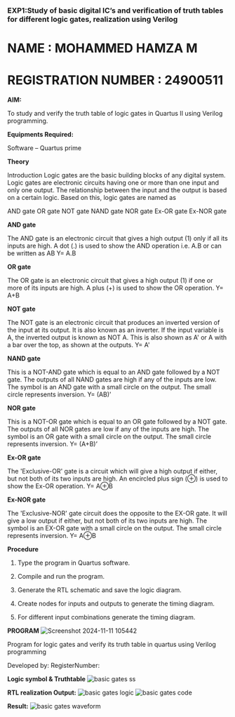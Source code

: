 ### EXP1:Study of basic digital IC’s and verification of truth tables for different logic gates, realization using Verilog
# NAME : MOHAMMED HAMZA M
# REGISTRATION NUMBER : 24900511
**AIM:** 

To study and verify the truth table of logic gates in Quartus II using Verilog programming.

**Equipments Required:**

Software – Quartus prime 

**Theory**

Introduction Logic gates are the basic building blocks of any digital system. Logic gates are electronic circuits having one or more than one input and only one output. The relationship between the input and the output is based on a certain logic. Based on this, logic gates are named as

AND gate OR gate NOT gate NAND gate NOR gate Ex-OR gate Ex-NOR gate

**AND gate**

The AND gate is an electronic circuit that gives a high output (1) only if all its inputs are high. A dot (.) is used to show the AND operation i.e. A.B or can be written as AB
Y= A.B

**OR gate** 

The OR gate is an electronic circuit that gives a high output (1) if one or more of its inputs are high. A plus (+) is used to show the OR operation.
Y= A+B

**NOT gate**

The NOT gate is an electronic circuit that produces an inverted version of the input at its output. It is also known as an inverter. If the input variable is A, the inverted output is known as NOT A. This is also shown as A' or A with a bar over the top, as shown at the outputs.
Y= A'

**NAND gate**

This is a NOT-AND gate which is equal to an AND gate followed by a NOT gate. The outputs of all NAND gates are high if any of the inputs are low. The symbol is an AND gate with a small circle on the output. The small circle represents inversion.
Y= (AB)’

**NOR gate**

This is a NOT-OR gate which is equal to an OR gate followed by a NOT gate. The outputs of all NOR gates are low if any of the inputs are high. The symbol is an OR gate with a small circle on the output. The small circle represents inversion.
Y= (A+B)’

**Ex-OR gate**

The 'Exclusive-OR' gate is a circuit which will give a high output if either, but not both of its two inputs are high. An encircled plus sign (⊕) is used to show the Ex-OR operation.
Y= A⊕B

**Ex-NOR gate**

The 'Exclusive-NOR' gate circuit does the opposite to the EX-OR gate. It will give a low output if either, but not both of its two inputs are high. The symbol is an EX-OR gate with a small circle on the output. The small circle represents inversion.
Y= A⊕B

**Procedure** 

1.	Type the program in Quartus software.

2.	Compile and run the program.

3.	Generate the RTL schematic and save the logic diagram.

4.	Create nodes for inputs and outputs to generate the timing diagram.

5.	For different input combinations generate the timing diagram.


**PROGRAM**
![Screenshot 2024-11-11 105442](https://github.com/user-attachments/assets/bf8313ef-181c-43a9-829f-7001dfc43bae)

Program for logic gates and verify its truth table in quartus using Verilog programming

 Developed by: RegisterNumber: 
 
**Logic symbol & Truthtable**
![basic gates ss](https://github.com/user-attachments/assets/a364deb8-2d19-462b-8a29-a9b118d76ec1)


**RTL realization Output:**
![basic gates logic](https://github.com/user-attachments/assets/9effe389-61e7-49c6-bdfe-5d38184a2f3b)
![basic gates code](https://github.com/user-attachments/assets/f0b935e5-5473-456f-b2ba-1206df144b90)



**Result:**
![basic gates waveform](https://github.com/user-attachments/assets/7d52bd92-09b6-4f84-b784-a96ca0063650)



